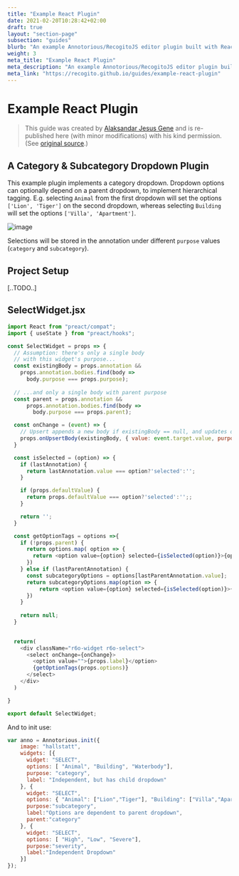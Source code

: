 ```yaml
---
title: "Example React Plugin"
date: 2021-02-20T10:28:42+02:00
draft: true
layout: "section-page"
subsection: "guides"
blurb: "An example Annotorious/RecogitoJS editor plugin built with React."
weight: 3
meta_title: "Example React Plugin"
meta_description: "An example Annotorious/RecogitoJS editor plugin built with React."
meta_link: "https://recogito.github.io/guides/example-react-plugin"
---
```


# Example React Plugin

> This guide was created by [Alaksandar Jesus Gene](https://github.com/alaksandarjesus) and
> is re-published here (with minor modifications) with his kind permission. 
> (See [original source](https://github.com/recogito/recogito-client-core/issues/51).)

## A Category & Subcategory Dropdown Plugin

This example plugin implements a category dropdown. Dropdown options can optionally depend
on a parent dropdown, to implement hierarchical tagging. E.g. selecting `Animal` from the first
dropdown will set the options `['Lion', 'Tiger']` on the second dropdown, whereas selecting
`Building` will set the options `['Villa', 'Apartment']`.

![image](https://user-images.githubusercontent.com/4712552/108470941-b74cb400-72b0-11eb-85af-e637b8960213.png)

Selections will be stored in the annotation under different `purpose` values (`category` and 
`subcategory`).

## Project Setup

[..TODO..]

## SelectWidget.jsx

```js
import React from "preact/compat";
import { useState } from "preact/hooks";

const SelectWidget = props => { 
  // Assumption: there's only a single body 
  // with this widget's purpose...
  const existingBody = props.annotation && 
    props.annotation.bodies.find(body => 
      body.purpose === props.purpose);
      
  // ...and only a single body with parent purpose
  const parent = props.annotation &&
      props.annotation.bodies.find(body => 
        body.purpose === props.parent);

  const onChange = (event) => {
    // Upsert appends a new body if existingBody == null, and updates otherwise
    props.onUpsertBody(existingBody, { value: event.target.value, purpose: props.purpose });
  }

  const isSelected = (option) => {
    if (lastAnnotation) {
      return lastAnnotation.value === option?'selected':'';
    }

    if (props.defaultValue) {
      return props.defaultValue === option?'selected':'';;
    }

    return '';
  }

  const getOptionTags = options =>{
    if (!props.parent) {
      return options.map( option => {
        return <option value={option} selected={isSelected(option)}>{option}</option>
      })
    } else if (lastParentAnnotation) {
      const subcategoryOptions = options[lastParentAnnotation.value];
      return subcategoryOptions.map(option => {
          return <option value={option} selected={isSelected(option)}>{option}</option>
      })
    }
    
    return null;
  }
    

  return(
    <div className="r6o-widget r6o-select">
      <select onChange={onChange}>
        <option value="">{props.label}</option>
        {getOptionTags(props.options)}
      </select>
    </div>
  )

}

export default SelectWidget;
```

And to init use:

```js
var anno = Annotorious.init({
    image: "hallstatt",
    widgets: [{ 
      widget: "SELECT", 
      options: [ "Animal", "Building", "Waterbody"],
      purpose: "category",
      label: "Independent, but has child dropdown"
    }, {
      widget: "SELECT", 
      options: { "Animal": ["Lion","Tiger"], "Building": ["Villa","Apartment"], "Waterbody": ["Lake", "River"] }, 
      purpose:"subcategory",
      label:"Options are dependent to parent dropdown", 
      parent:"category"
    }, {
      widget: "SELECT", 
      options: [ "High", "Low", "Severe"],
      purpose:"severity", 
      label:"Independent Dropdown" 
    }]
});
```